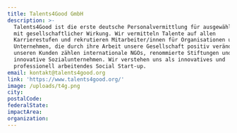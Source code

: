 ```yaml
---
title: Talents4Good GmbH
description: >-
  Talents4Good ist die erste deutsche Personalvermittlung für ausgewählte Jobs
  mit gesellschaftlicher Wirkung. Wir vermitteln Talente auf allen
  Karrierestufen und rekrutieren Mitarbeiter/innen für Organisationen und
  Unternehmen, die durch ihre Arbeit unsere Gesellschaft positiv verändern. Zu
  unseren Kunden zählen internationale NGOs, renommierte Stiftungen und
  innovative Sozialunternehmen. Wir verstehen uns als innovatives und
  professionell arbeitendes Social Start-up.
email: kontakt@talents4good.org
link: 'https://www.talents4good.org/'
image: /uploads/t4g.png
city:
postalCode:
federalState:
impactArea:
organization:
---
```


